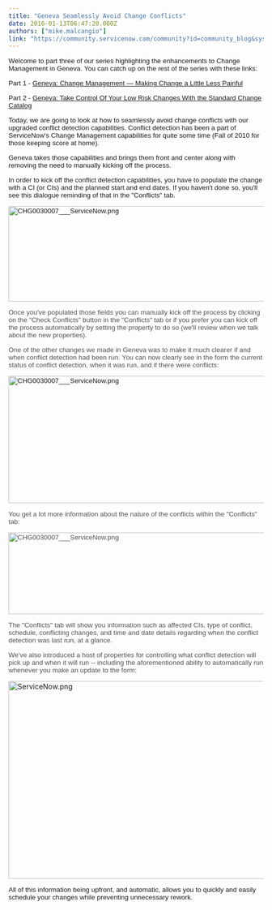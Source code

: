 ```yaml
---
title: "Geneva Seamlessly Avoid Change Conflicts"
date: 2016-01-13T06:47:20.000Z
authors: ["mike.malcangio"]
link: "https://community.servicenow.com/community?id=community_blog&sys_id=940de6a5dbd0dbc01dcaf3231f9619dd"
---
```

<p><span style="font-family: helvetica; font-size: 10pt;">Welcome to part three of our series highlighting the enhancements to Change Management in Geneva. You can catch up on the rest of the series with these links:</span></p><p></p><p><span style="font-family: helvetica; font-size: 10pt;">Part 1 - <a title="" _jive_internal="true" href="/community?id=community_blog&sys_id=89dc6665dbd0dbc01dcaf3231f961991">Geneva: Change Management — Making Change a Little Less Painful</a></span></p><p><span style="font-family: helvetica; font-size: 10pt;">Part 2 - <a title="" _jive_internal="true" href="/community?id=community_blog&sys_id=d9dc6665dbd0dbc01dcaf3231f9619f0">Geneva: Take Control Of Your Low Risk Changes With the Standard Change Catalog</a></span></p><p></p><p><span style="font-family: helvetica; font-size: 10pt;">Today, we are going to look at how to seamlessly avoid change conflicts with our upgraded conflict detection capabilities. Conflict detection has been a part of ServiceNow's Change Management capabilities for quite some time (Fall of 2010 for those keeping score at home).</span></p><p></p><p><span style="font-family: helvetica; font-size: 10pt;">Geneva takes those capabilities and brings them front and center along with removing the need to manually kicking off the process.</span></p><p></p><p><span style="font-family: helvetica; font-size: 10pt;">In order to kick off the conflict detection capabilities, you have to populate the change with a CI (or CIs) and the planned start and end dates. If you haven't done so, you'll see this dialogue reminding of that in the "Conflicts" tab.</span></p><p></p><p><span style="font-family: helvetica; font-size: 10pt;"><img   alt="CHG0030007___ServiceNow.png" class="image-1 jive-image" src="5866ad8edb18d7041dcaf3231f961938.iix" style="width: 620px; height: 188px;"/></span></p><p></p><p><span style="font-size: 10pt; color: #505153; font-family: helvetica;">Once you've populated those fields you can manually kick off the process by clicking on the "Check Conflicts" button in the "Conflicts" tab or if you prefer you can kick off the process automatically by setting the property to do so (we'll review when we talk about the new properties).</span></p><p></p><p><span style="font-size: 10pt; color: #505153; font-family: helvetica;">One of the other changes we made in Geneva was to make it much clearer if and when conflict detection had been run. You can now clearly see in the form the current status of conflict detection, when it was run, and if there were conflicts:</span></p><p><span style="font-family: helvetica; font-size: 10pt;"><img   alt="CHG0030007___ServiceNow.png" class="image-3 jive-image" src="383164c2db1c5344e9737a9e0f9619ab.iix" style="width: 620px; height: 251px;"/></span></p><p></p><p><span style="font-size: 10pt; color: #505153; font-family: helvetica;">You get a lot more information about the nature of the conflicts within the "Conflicts" tab:</span></p><p><span style="font-size: 10pt; color: #505153; font-family: helvetica;"><img   alt="CHG0030007___ServiceNow.png" class="image-4 jive-image" src="dd9fbf35dbd01344e9737a9e0f961901.iix" style="width: 620px; height: 161px;"/></span></p><p></p><p><span style="font-size: 10pt; color: #505153; font-family: helvetica;">The "Conflicts" tab will show you information such as affected CIs, type of conflict, schedule, conflicting changes, and time and date details regarding when the conflict detection was last run, at a glance.</span></p><p></p><p><span style="font-size: 10pt; color: #505153; font-family: helvetica;">We've also introduced a host of properties for controlling what conflict detection will pick up and when it will run -- including the aforementioned ability to automatically run whenever you make an update to the form: </span></p><p><img   alt="ServiceNow.png" class="image-2 jive-image" src="e24445cedbdc9304b322f4621f96198e.iix" style="width: 620px; height: 390px;"/></p><p><span style="font-family: helvetica; font-size: 10pt;">All of this information being upfront, and automatic, allows you to quickly and easily schedule your changes while preventing unnecessary rework. </span></p>